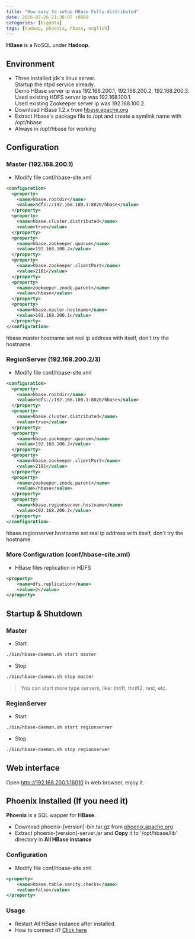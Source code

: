```yaml
---
title: "How easy to setup HBase Fully-distributed"
date: 2016-07-26 21:38:07 +0800
categories: [bigdata]
tags: [hadoop, phoenix, hbase, english]
---
```


**HBase** is a NoSQL under **Hadoop**.

## Environment

* Three installed jdk's linux server.  
  Startup the ntpd service already.  
  Demo HBase server ip was 192.168.200.1, 192.168.200.2, 192.168.200.3.  
  Used existing HDFS server ip was 192.168.100.1.  
  Used existing Zookeeper server ip was 192.168.100.2.  
* Download HBase 1.2.x from [hbase.apache.org](http://hbase.apache.org/)
* Extract Hbase's package file to /opt and create a symlink name with /opt/hbase
* Always in /opt/hbase for working

## Configuration

### Master (192.168.200.1)

* Modify file conf/hbase-site.xml

``` xml
<configuration>
  <property>
    <name>hbase.rootdir</name>
    <value>hdfs://192.168.100.1:8020/hbase</value>
  </property>
  <property>
    <name>hbase.cluster.distributed</name>
    <value>true</value>
  </property>
  <property>
    <name>hbase.zookeeper.quorum</name>
    <value>192.168.100.2</value>
  </property>
  <property>
    <name>hbase.zookeeper.clientPort</name>
    <value>2181</value>
  </property>
  <property>
    <name>zookeeper.znode.parent</name>
    <value>/hbase</value>
  </property>
  <property>
    <name>hbase.master.hostname</name>
    <value>192.168.200.1</value>
  </property>
</configuration>
```

hbase.master.hostname set real ip address with itself, don't try the hostname.

### RegionServer (192.168.200.2/3)

* Modify file conf/hbase-site.xml

``` xml
<configuration>
  <property>
    <name>hbase.rootdir</name>
    <value>hdfs://192.168.100.1:8020/hbase</value>
  </property>
  <property>
    <name>hbase.cluster.distributed</name>
    <value>true</value>
  </property>
  <property>
    <name>hbase.zookeeper.quorum</name>
    <value>192.168.100.2</value>
  </property>
  <property>
    <name>hbase.zookeeper.clientPort</name>
    <value>2181</value>
  </property>
  <property>
    <name>zookeeper.znode.parent</name>
    <value>/hbase</value>
  </property>
  <property>
    <name>hbase.regionserver.hostname</name>
    <value>192.168.200.2</value>
  </property>
</configuration>
```

hbase.regionserver.hostname set real ip address with itself, don't try the hostname.

### More Configuration (conf/hbase-site.xml)

* HBase files replication in HDFS

``` xml
<property>
    <name>dfs.replication</name>
    <value>2</value>
</property>
```

## Startup & Shutdown

### Master

* Start

``` bash
./bin/hbase-daemon.sh start master
```

* Stop

``` bash
./bin/hbase-daemon.sh stop master
```

> You can start more type servers, like: thrift, thrift2, rest, etc.

### RegionServer

* Start

``` bash
./bin/hbase-daemon.sh start regionserver
```

* Stop

``` bash
./bin/hbase-daemon.sh stop regionserver
```

## Web interface

Open http://192.168.200.1:16010 in web browser, enjoy it.

## Phoenix Installed (If you need it)

**Phoenix** is a SQL wapper for **HBase**.

* Download phoenix-[version]-bin.tar.gz from [phoenix.apache.org](https://phoenix.apache.org/download.html)
* Extract phoenix-[version]-server.jar and **Copy** it to '/opt/hbase/lib' directory in **All HBase instance**

### Configuration

* Modify file conf/hbase-site.xml

``` xml
<property>
    <name>hbase.table.sanity.checks</name>
    <value>false</value>
</property>
```

### Usage

* Restart All HBase instance after installed.
* How to connect it? [Click here](http://phoenix.apache.org/Phoenix-in-15-minutes-or-less.html)
